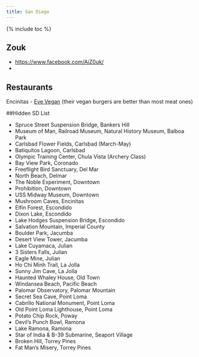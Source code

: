 ```yaml
---
title: San Diego
---
```


{% include toc %}


## Zouk
- https://www.facebook.com/AiZ0uk/
- 

## Restaurants
Encinitas - [Eve Vegan](https://www.yelp.com/biz/eve-encinitas-encinitas) (their vegan burgers are better than most meat ones)

##Hidden SD List
- Spruce Street Suspension Bridge, Bankers Hill
- Museum of Man, Railroad Museum, Natural History Museum, Balboa Park
- Carlsbad Flower Fields, Carlsbad (March-May)
- Batiquitos Lagoon, Carlsbad
- Olympic Training Center, Chula Vista (Archery Class)
- Bay View Park, Coronado
- Freeflight Bird Sanctuary, Del Mar
- North Beach, Delmar
- The Noble Experiment, Downtown
- Prohibition, Downtown
- USS Midway Museum, Downtown
- Mushroom Caves, Encinitas
- Elfin Forest, Escondido
- Dixon Lake, Escondido
- Lake Hodges Suspension Bridge, Escondido
- Salvation Mountain, Imperial County
- Boulder Park, Jacumba
- Desert View Tower, Jacumba
- Lake Cuyamaca, Julian
- 3 Sisters Falls, Julian
- Eagle Mine, Julian
- Ho Chi Minh Trail, La Jolla
- Sunny Jim Cave, La Jolla
- Haunted Whaley House, Old Town
- Windansea Beach, Pacific Beach
- Palomar Observatory, Palomar Mountain
- Secret Sea Cave, Point Loma
- Cabrillo National Monument, Point Loma
- Old Point Loma Lighthouse, Point Loma
- Potato Chip Rock, Poway
- Devil’s Punch Bowl, Ramona
- Lake Ramona, Ramona
- Star of India & B-39 Submarine, Seaport Village
- Broken Hill, Torrey Pines
- Fat Man’s Misery, Torrey Pines
